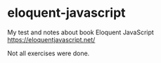 # eloquent-javascript
My test and notes about book Eloquent JavaScript https://eloquentjavascript.net/

Not all exercises were done.